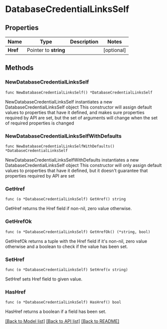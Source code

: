 # DatabaseCredentialLinksSelf

## Properties

Name | Type | Description | Notes
------------ | ------------- | ------------- | -------------
**Href** | Pointer to **string** |  | [optional] 

## Methods

### NewDatabaseCredentialLinksSelf

`func NewDatabaseCredentialLinksSelf() *DatabaseCredentialLinksSelf`

NewDatabaseCredentialLinksSelf instantiates a new DatabaseCredentialLinksSelf object
This constructor will assign default values to properties that have it defined,
and makes sure properties required by API are set, but the set of arguments
will change when the set of required properties is changed

### NewDatabaseCredentialLinksSelfWithDefaults

`func NewDatabaseCredentialLinksSelfWithDefaults() *DatabaseCredentialLinksSelf`

NewDatabaseCredentialLinksSelfWithDefaults instantiates a new DatabaseCredentialLinksSelf object
This constructor will only assign default values to properties that have it defined,
but it doesn't guarantee that properties required by API are set

### GetHref

`func (o *DatabaseCredentialLinksSelf) GetHref() string`

GetHref returns the Href field if non-nil, zero value otherwise.

### GetHrefOk

`func (o *DatabaseCredentialLinksSelf) GetHrefOk() (*string, bool)`

GetHrefOk returns a tuple with the Href field if it's non-nil, zero value otherwise
and a boolean to check if the value has been set.

### SetHref

`func (o *DatabaseCredentialLinksSelf) SetHref(v string)`

SetHref sets Href field to given value.

### HasHref

`func (o *DatabaseCredentialLinksSelf) HasHref() bool`

HasHref returns a boolean if a field has been set.


[[Back to Model list]](../README.md#documentation-for-models) [[Back to API list]](../README.md#documentation-for-api-endpoints) [[Back to README]](../README.md)


